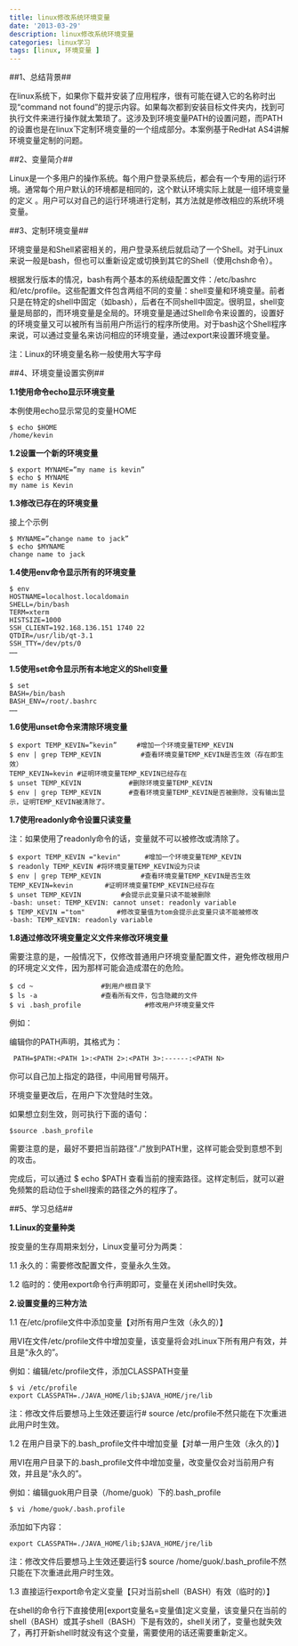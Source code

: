 ```yaml
---
title: linux修改系统环境变量
date: '2013-03-29'
description: linux修改系统环境变量
categories: linux学习
tags: [linux, 环境变量 ]
---
```


##1、总结背景##

   在linux系统下，如果你下载并安装了应用程序，很有可能在键入它的名称时出现“command not 
 found”的提示内容。如果每次都到安装目标文件夹内，找到可执行文件来进行操作就太繁琐了。这涉及到环境变量PATH的设置问题，而PATH的设置也是在linux下定制环境变量的一个组成部分。本案例基于RedHat AS4讲解环境变量定制的问题。

##2、变量简介##

   Linux是一个多用户的操作系统。每个用户登录系统后，都会有一个专用的运行环境。通常每个用户默认的环境都是相同的，这个默认环境实际上就是一组环境变量的定义
 。用户可以对自己的运行环境进行定制，其方法就是修改相应的系统环境变量。

##3、定制环境变量##

环境变量是和Shell紧密相关的，用户登录系统后就启动了一个Shell。对于Linux来说一般是bash，但也可以重新设定或切换到其它的Shell（使用chsh命令）。

根据发行版本的情况，bash有两个基本的系统级配置文件：/etc/bashrc和/etc/profile。这些配置文件包含两组不同的变量：shell变量和环境变量。前者只是在特定的shell中固定（如bash），后者在不同shell中固定。很明显，shell变量是局部的，而环境变量是全局的。环境变量是通过Shell命令来设置的，设置好的环境变量又可以被所有当前用户所运行的程序所使用。对于bash这个Shell程序来说，可以通过变量名来访问相应的环境变量，通过export来设置环境变量。

注：Linux的环境变量名称一般使用大写字母

##4、环境变量设置实例##

 **1.1使用命令echo显示环境变量**

 本例使用echo显示常见的变量HOME

    $ echo $HOME 
    /home/kevin

 **1.2设置一个新的环境变量**

    $ export MYNAME=”my name is kevin”
    $ echo $ MYNAME
    my name is Kevin

 **1.3修改已存在的环境变量**

 接上个示例

    $ MYNAME=”change name to jack”
    $ echo $MYNAME
    change name to jack

 **1.4使用env命令显示所有的环境变量**

    $ env
    HOSTNAME=localhost.localdomain
    SHELL=/bin/bash
    TERM=xterm
    HISTSIZE=1000
    SSH_CLIENT=192.168.136.151 1740 22
    QTDIR=/usr/lib/qt-3.1
    SSH_TTY=/dev/pts/0
    ……

 **1.5使用set命令显示所有本地定义的Shell变量**

    $ set
    BASH=/bin/bash
    BASH_ENV=/root/.bashrc
    ……

 **1.6使用unset命令来清除环境变量**

    $ export TEMP_KEVIN=”kevin”     #增加一个环境变量TEMP_KEVIN
    $ env | grep TEMP_KEVIN          #查看环境变量TEMP_KEVIN是否生效（存在即生效）
    TEMP_KEVIN=kevin #证明环境变量TEMP_KEVIN已经存在
    $ unset TEMP_KEVIN            #删除环境变量TEMP_KEVIN
    $ env | grep TEMP_KEVIN       #查看环境变量TEMP_KEVIN是否被删除，没有输出显示，证明TEMP_KEVIN被清除了。

 **1.7使用readonly命令设置只读变量**

 注：如果使用了readonly命令的话，变量就不可以被修改或清除了。

    $ export TEMP_KEVIN ="kevin"      #增加一个环境变量TEMP_KEVIN
    $ readonly TEMP_KEVIN #将环境变量TEMP_KEVIN设为只读
    $ env | grep TEMP_KEVIN          #查看环境变量TEMP_KEVIN是否生效
    TEMP_KEVIN=kevin        #证明环境变量TEMP_KEVIN已经存在
    $ unset TEMP_KEVIN          #会提示此变量只读不能被删除
    -bash: unset: TEMP_KEVIN: cannot unset: readonly variable
    $ TEMP_KEVIN ="tom"        #修改变量值为tom会提示此变量只读不能被修改
    -bash: TEMP_KEVIN: readonly variable

 **1.8通过修改环境变量定义文件来修改环境变量**

 需要注意的是，一般情况下，仅修改普通用户环境变量配置文件，避免修改根用户的环境定义文件，因为那样可能会造成潜在的危险。

    $ cd ~                 #到用户根目录下
    $ ls -a                #查看所有文件，包含隐藏的文件
    $ vi .bash_profile                #修改用户环境变量文件

 例如：

 编辑你的PATH声明，其格式为：

     PATH=$PATH:<PATH 1>:<PATH 2>:<PATH 3>:------:<PATH N>

 你可以自己加上指定的路径，中间用冒号隔开。

 环境变量更改后，在用户下次登陆时生效。

 如果想立刻生效，则可执行下面的语句：
 
    $source .bash_profile

 需要注意的是，最好不要把当前路径"./"放到PATH里，这样可能会受到意想不到的攻击。

 完成后，可以通过
    $ echo $PATH
 查看当前的搜索路径。这样定制后，就可以避免频繁的启动位于shell搜索的路径之外的程序了。

 ##5、学习总结##

 **1.Linux的变量种类**

 按变量的生存周期来划分，Linux变量可分为两类：

 1.1 永久的：需要修改配置文件，变量永久生效。

 1.2 临时的：使用export命令行声明即可，变量在关闭shell时失效。

 **2.设置变量的三种方法**

 1.1 在/etc/profile文件中添加变量【对所有用户生效（永久的）】

 用VI在文件/etc/profile文件中增加变量，该变量将会对Linux下所有用户有效，并且是“永久的”。

 例如：编辑/etc/profile文件，添加CLASSPATH变量

    $ vi /etc/profile
    export CLASSPATH=./JAVA_HOME/lib;$JAVA_HOME/jre/lib

 注：修改文件后要想马上生效还要运行# source /etc/profile不然只能在下次重进此用户时生效。

 1.2 在用户目录下的.bash_profile文件中增加变量【对单一用户生效（永久的）】

 用VI在用户目录下的.bash_profile文件中增加变量，改变量仅会对当前用户有效，并且是“永久的”。

 例如：编辑guok用户目录（/home/guok）下的.bash_profile

    $ vi /home/guok/.bash.profile

 添加如下内容：

    export CLASSPATH=./JAVA_HOME/lib;$JAVA_HOME/jre/lib

 注：修改文件后要想马上生效还要运行$ source 
 /home/guok/.bash_profile不然只能在下次重进此用户时生效。

 1.3 直接运行export命令定义变量【只对当前shell（BASH）有效（临时的）】

 在shell的命令行下直接使用[export变量名=变量值]定义变量，该变量只在当前的shell（BASH）或其子shell（BASH）下是有效的，shell关闭了，变量也就失效了，再打开新shell时就没有这个变量，需要使用的话还需要重新定义。 

